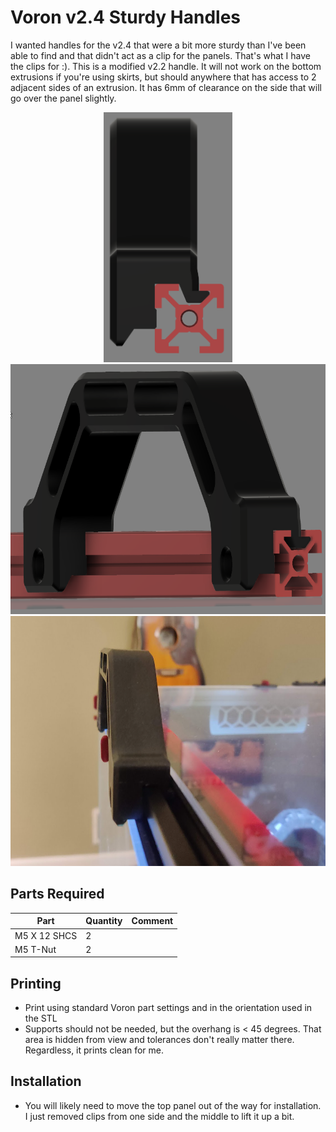 # Voron v2.4 Sturdy Handles

I wanted handles for the v2.4 that were a bit more sturdy than I've been able to find and that didn't act as a clip for the panels.  That's what I have the clips for :).  This is a modified v2.2 handle.  It will not work on the bottom extrusions if you're using skirts, but should anywhere that has access to 2 adjacent sides of an extrusion. It has 6mm of clearance on the side that will go over the panel slightly.

<div align="center">
    <img src="images/side_profile.png" height=400>
    <img src="images/offset_profile.png" height=400>
    <img src="images/photo.png" height=400>
</div>

## Parts Required
| Part | Quantity | Comment|
|------|------|--------|
| M5 X 12 SHCS | 2 | |
| M5 T-Nut | 2 | |

## Printing

- Print using standard Voron part settings and in the orientation used in the STL
- Supports should not be needed, but the overhang is < 45 degrees.  That area is hidden from view and tolerances don't really matter there.  Regardless, it prints clean for me.

## Installation
- You will likely need to move the top panel out of the way for installation.  I just removed clips from one side and the middle to lift it up a bit.